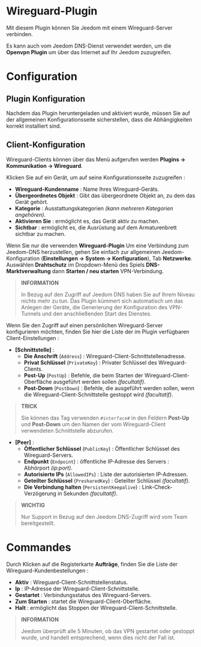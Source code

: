 # Wireguard-Plugin

Mit diesem Plugin können Sie Jeedom mit einem Wireguard-Server verbinden.

Es kann auch vom Jeedom DNS-Dienst verwendet werden, um die **Openvpn Plugin** um über das Internet auf Ihr Jeedom zuzugreifen.

# Configuration

## Plugin Konfiguration

Nachdem das Plugin heruntergeladen und aktiviert wurde, müssen Sie auf der allgemeinen Konfigurationsseite sicherstellen, dass die Abhängigkeiten korrekt installiert sind.

## Client-Konfiguration

Wireguard-Clients können über das Menü aufgerufen werden **Plugins → Kommunikation → Wireguard**.

Klicken Sie auf ein Gerät, um auf seine Konfigurationsseite zuzugreifen :

- **Wireguard-Kundenname** : Name Ihres Wireguard-Geräts.
- **Übergeordnetes Objekt** : Gibt das übergeordnete Objekt an, zu dem das Gerät gehört.
- **Kategorie** : Ausstattungskategorien *(kann mehreren Kategorien angehören)*.
- **Aktivieren Sie** : ermöglicht es, das Gerät aktiv zu machen.
- **Sichtbar** : ermöglicht es, die Ausrüstung auf dem Armaturenbrett sichtbar zu machen.

Wenn Sie nur die verwenden **Wireguard-Plugin** Um eine Verbindung zum Jeedom-DNS herzustellen, gehen Sie einfach zur allgemeinen Jeedom-Konfiguration (**Einstellungen → System → Konfiguration**), Tab **Netzwerke**. Auswählen **Drahtschutz** im Dropdown-Menü des Spiels **DNS-Marktverwaltung** dann **Starten / neu starten** VPN-Verbindung.

>**INFORMATION**
>
>In Bezug auf den Zugriff auf Jeedom DNS haben Sie auf Ihrem Niveau nichts mehr zu tun. Das Plugin kümmert sich automatisch um das Anlegen der Geräte, die Generierung der Konfiguration des VPN-Tunnels und den anschließenden Start des Dienstes.

Wenn Sie den Zugriff auf einen persönlichen Wireguard-Server konfigurieren möchten, finden Sie hier die Liste der im Plugin verfügbaren Client-Einstellungen :

- **[Schnittstelle]** :
    - **Die Anschrift** (`Address`) : Wireguard-Client-Schnittstellenadresse.
    - **Privat Schlüssel** (`PrivateKey`) : Privater Schlüssel des Wireguard-Clients.
    - **Post-Up** (`PostUp`) : Befehle, die beim Starten der Wireguard-Client-Oberfläche ausgeführt werden sollen *(facultatif)*.
    - **Post-Down** (`PostDown`) : Befehle, die ausgeführt werden sollen, wenn die Wireguard-Client-Schnittstelle gestoppt wird *(facultatif)*.

>**TRICK**
>
>Sie können das Tag verwenden ``#interface#`` in den Feldern **Post-Up** und **Post-Down** um den Namen der vom Wireguard-Client verwendeten Schnittstelle abzurufen.

- **[Peer]** :
    - **Öffentlicher Schlüssel** (`PublicKey`) : Öffentlicher Schlüssel des Wireguard-Servers.
    - **Endpunkt** (`Endpoint`) : öffentliche IP-Adresse des Servers : Abhörport *(ip:port)*.
    - **Autorisierte IPs** (`AllowedIPs`) : Liste der autorisierten IP-Adressen.
    - **Geteilter Schlüssel** (`PresharedKey`) : Geteilter Schlüssel *(facultatif)*.
    - **Die Verbindung halten** (`PersistentKeepalive`) : Link-Check-Verzögerung in Sekunden *(facultatif)*.

>**WICHTIG**
>
>Nur Support in Bezug auf den Jeedom DNS-Zugriff wird vom Team bereitgestellt.

# Commandes

Durch Klicken auf die Registerkarte **Aufträge**, finden Sie die Liste der Wireguard-Kundenbestellungen :

- **Aktiv** : Wireguard-Client-Schnittstellenstatus.
- **Ip** : IP-Adresse der Wireguard-Client-Schnittstelle.
- **Gestartet** : Verbindungsstatus des Wireguard-Servers.
- **Zum Starten** : startet die Wireguard-Client-Oberfläche.
- **Halt** : ermöglicht das Stoppen der Wireguard-Client-Schnittstelle.

>**INFORMATION**
>
>Jeedom überprüft alle 5 Minuten, ob das VPN gestartet oder gestoppt wurde, und handelt entsprechend, wenn dies nicht der Fall ist.
